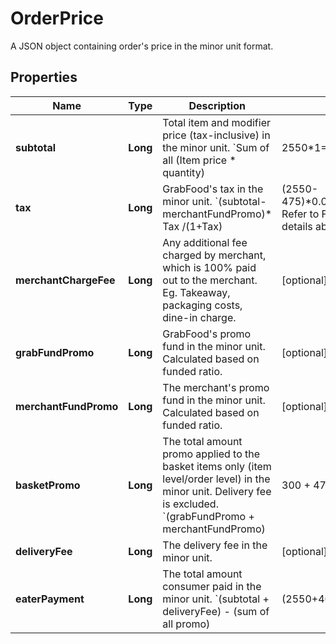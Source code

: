 

# OrderPrice

A JSON object containing order's price in the minor unit format.

## Properties

| Name | Type | Description | Notes |
|------------ | ------------- | ------------- | -------------|
|**subtotal** | **Long** | Total item and modifier price (tax-inclusive) in the minor unit. &#x60;Sum of all (Item price * quantity) | 2550*1&#x3D;2550&#x60;. |  |
|**tax** | **Long** | GrabFood&#39;s tax in the minor unit. &#x60;(subtotal-merchantFundPromo)* Tax /(1+Tax) | (2550-475)*0.06/1.06&#x3D;117&#x60;. Refer to FAQs for more details about [tax](#section/Order/How-is-tax-calculated). |  [optional] |
|**merchantChargeFee** | **Long** | Any additional fee charged by merchant, which is 100% paid out to the merchant. Eg. Takeaway, packaging costs, dine-in charge. |  [optional] |
|**grabFundPromo** | **Long** | GrabFood&#39;s promo fund in the minor unit. Calculated based on funded ratio. |  [optional] |
|**merchantFundPromo** | **Long** | The merchant&#39;s promo fund in the minor unit. Calculated based on funded ratio. |  [optional] |
|**basketPromo** | **Long** | The total amount promo applied to the basket items only (item level/order level) in the minor unit. Delivery fee is excluded. &#x60;(grabFundPromo + merchantFundPromo) | 300 + 475 &#x3D; 775&#x60;  |  [optional] |
|**deliveryFee** | **Long** | The delivery fee in the minor unit. |  [optional] |
|**eaterPayment** | **Long** | The total amount consumer paid in the minor unit. &#x60;(subtotal + deliveryFee) - (sum of all promo) | (2550+400)-775&#x3D;2175&#x60; |  |



